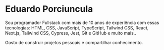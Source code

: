 # Eduardo Porciuncula

Sou programador Fullstack com mais de 10 anos de experiência com essas tecnologias: HTML, CSS, JavaScript, TypeScript, Tailwind CSS, React, Next.js, Tailwind CSS, Cypress, Jest, Git e GitHub e muito mais..

Gosto de construir projetos pessoais e compartilhar conhecimento.
